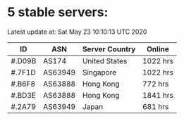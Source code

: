 # 5 stable servers:

Latest update at: Sat May 23 10:10:13 UTC 2020

| ID | ASN | Server Country | Online |
| -- | --- | -------------- | ------ |
| #.D09B | AS174 | United States | 1022 hrs |
| #.7F1D | AS63949 | Singapore | 1022 hrs |
| #.B6F8 | AS63888 | Hong Kong | 772 hrs |
| #.BD3E | AS63888 | Hong Kong | 1841 hrs |
| #.2A79 | AS63949 | Japan | 681 hrs |

